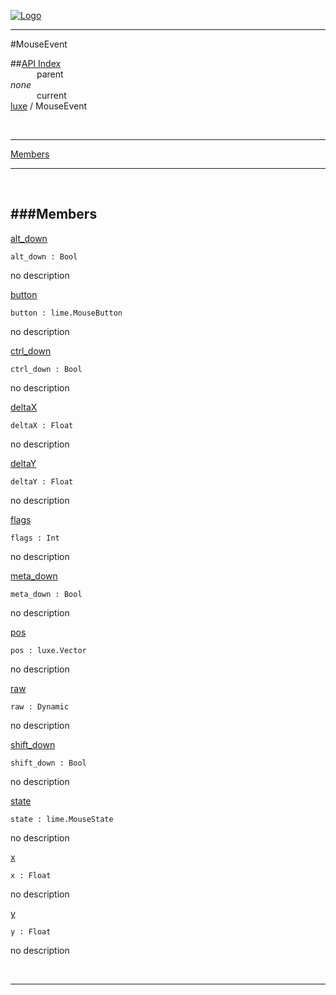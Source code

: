 
[![Logo](../../images/logo.png)](../../index.html)

---

#MouseEvent


##[API Index](../../api/index.html#luxe)   
&emsp;&emsp;&emsp;parent    
_none_   
&emsp;&emsp;&emsp;current    
[luxe](./) / MouseEvent

<br/>

---


[Members](#Members)   


---

&nbsp;   

<a class="lift" name="Members" ></a>
###Members   
---
<a class="lift" name="alt_down" href="#alt_down">alt_down</a>



`alt_down : Bool`

<span class="small_desc_flat"> no description </span>   

<a class="lift" name="button" href="#button">button</a>



`button : lime.MouseButton`

<span class="small_desc_flat"> no description </span>   

<a class="lift" name="ctrl_down" href="#ctrl_down">ctrl_down</a>



`ctrl_down : Bool`

<span class="small_desc_flat"> no description </span>   

<a class="lift" name="deltaX" href="#deltaX">deltaX</a>



`deltaX : Float`

<span class="small_desc_flat"> no description </span>   

<a class="lift" name="deltaY" href="#deltaY">deltaY</a>



`deltaY : Float`

<span class="small_desc_flat"> no description </span>   

<a class="lift" name="flags" href="#flags">flags</a>



`flags : Int`

<span class="small_desc_flat"> no description </span>   

<a class="lift" name="meta_down" href="#meta_down">meta_down</a>



`meta_down : Bool`

<span class="small_desc_flat"> no description </span>   

<a class="lift" name="pos" href="#pos">pos</a>



`pos : luxe.Vector`

<span class="small_desc_flat"> no description </span>   

<a class="lift" name="raw" href="#raw">raw</a>



`raw : Dynamic`

<span class="small_desc_flat"> no description </span>   

<a class="lift" name="shift_down" href="#shift_down">shift_down</a>



`shift_down : Bool`

<span class="small_desc_flat"> no description </span>   

<a class="lift" name="state" href="#state">state</a>



`state : lime.MouseState`

<span class="small_desc_flat"> no description </span>   

<a class="lift" name="x" href="#x">x</a>



`x : Float`

<span class="small_desc_flat"> no description </span>   

<a class="lift" name="y" href="#y">y</a>



`y : Float`

<span class="small_desc_flat"> no description </span>   



&nbsp;
&nbsp;
&nbsp;

---  


&nbsp;   
&nbsp;   